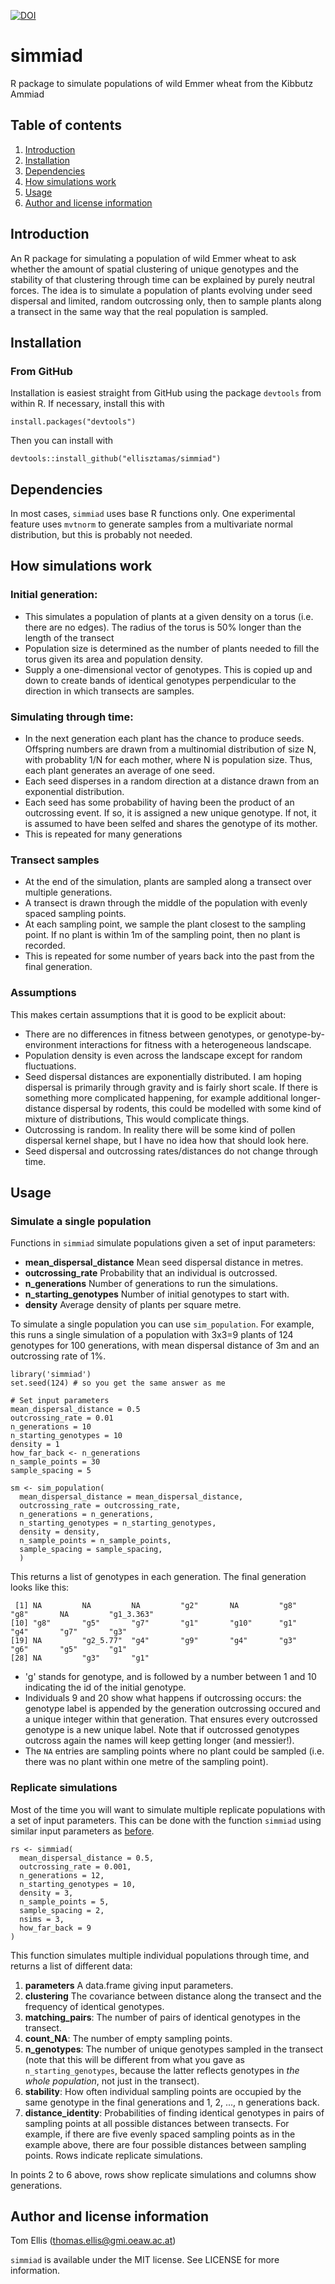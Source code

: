 [![DOI](https://zenodo.org/badge/237212349.svg)](https://zenodo.org/badge/latestdoi/237212349)

# simmiad
R package to simulate populations of wild Emmer wheat from the Kibbutz Ammiad

## Table of contents

1. [Introduction](#introduction)
2. [Installation](#installation)
3. [Dependencies](#dependencies)
4. [How simulations work](#how-simulations-work)
5. [Usage](#usage)
6. [Author and license information](#author-and-license-information)

## Introduction

An R package for simulating a population of wild Emmer wheat to ask whether the amount of spatial clustering of unique genotypes and the stability of that clustering through time can be explained by purely neutral forces. The idea is to simulate a population of plants evolving under seed dispersal and limited, random outcrossing only, then to sample plants along a transect in the same way that the real population is sampled.

## Installation
### From GitHub
Installation is easiest straight from GitHub using the package `devtools` from within R.
If necessary, install this with

```
install.packages("devtools")
```

Then you can install with

```
devtools::install_github("ellisztamas/simmiad")
```
## Dependencies

In most cases, `simmiad` uses base R functions only. One experimental feature uses `mvtnorm` to generate samples from a multivariate normal distribution, but this is probably not needed.

## How simulations work

### Initial generation:

* This simulates a population of plants at a given density on a torus (i.e. there are no edges). The radius of the torus is 50% longer than the length of the transect
* Population size is determined as the number of plants needed to fill the torus given its area and population density.
* Supply a one-dimensional vector of genotypes. This is copied up and down to create bands of identical genotypes perpendicular to the direction in which transects are samples.

### Simulating through time:

* In the next generation each plant has the chance to produce seeds. Offspring numbers are drawn from a multinomial distribution of size N, with probablity 1/N for each mother, where N is population size. Thus, each plant generates an average of one seed.
* Each seed disperses in a random direction at a distance drawn from an exponential distribution.
* Each seed has some probability of having been the product of an outcrossing event. If so, it is assigned a new unique genotype. If not, it is assumed to have been selfed and shares the genotype of its mother.
* This is repeated for many generations

### Transect samples

* At the end of the simulation, plants are sampled along a transect over multiple generations.
* A transect is drawn through the middle of the population with evenly spaced sampling points.
* At each sampling point, we sample the plant closest to the sampling point. If no plant is within 1m of the sampling point, then no plant is recorded.
* This is repeated for some number of years back into the past from the final generation.

### Assumptions
This makes certain assumptions that it is good to be explicit about:

* There are no differences in fitness between genotypes, or genotype-by-environment interactions for fitness with a heterogeneous landscape.
* Population density is even across the landscape except for random fluctuations.
* Seed dispersal distances are exponentially distributed. I am hoping dispersal is primarily through gravity and is fairly short scale. If there is something more complicated happening, for example additional longer-distance dispersal by rodents, this could be modelled with some kind of mixture of distributions, This would complicate things.
* Outcrossing is random. In reality there will be some kind of pollen dispersal kernel shape, but I have no idea how that should look here.
* Seed dispersal and outcrossing rates/distances do not change through time.

## Usage
### Simulate a single population

Functions in `simmiad` simulate populations given a set of input parameters:

* **mean_dispersal_distance** Mean seed dispersal distance in metres.
* **outcrossing_rate** Probability that an individual is outcrossed.
* **n_generations** Number of generations to run the simulations.
* **n_starting_genotypes** Number of initial genotypes to start with.
* **density** Average density of plants per square metre.

To simulate a single population you can use `sim_population`. For example, this runs a single simulation of a population with 3x3=9 plants of 124 genotypes for 100 generations, with mean dispersal distance of 3m and an outcrossing rate of 1%.

```
library('simmiad')
set.seed(124) # so you get the same answer as me

# Set input parameters
mean_dispersal_distance = 0.5
outcrossing_rate = 0.01
n_generations = 10
n_starting_genotypes = 10
density = 1
how_far_back <- n_generations
n_sample_points = 30
sample_spacing = 5

sm <- sim_population(
  mean_dispersal_distance = mean_dispersal_distance,
  outcrossing_rate = outcrossing_rate,
  n_generations = n_generations,
  n_starting_genotypes = n_starting_genotypes,
  density = density,
  n_sample_points = n_sample_points,
  sample_spacing = sample_spacing,
  )
```

This returns a list of genotypes in each generation. The final generation looks like this:

```
 [1] NA         NA         NA         "g2"       NA         "g8"       "g8"       NA         "g1_3.363"
[10] "g8"       "g5"       "g7"       "g1"       "g10"      "g1"       "g4"       "g7"       "g3"      
[19] NA         "g2_5.77"  "g4"       "g9"       "g4"       "g3"       "g6"       "g5"       "g1"      
[28] NA         "g3"       "g1"             
```

- 'g' stands for genotype, and is followed by a number between 1 and 10 indicating the id of the initial genotype.
- Individuals 9 and 20 show what happens if outcrossing occurs: the genotype label is appended by the generation outcrossing occured and a unique integer within that generation. That ensures every outcrossed genotype is a new unique label. Note that if outcrossed genotypes outcross again the names will keep getting longer (and messier!).
- The `NA` entries are sampling points where no plant could be sampled (i.e. there was no plant within one metre of the sampling point).

### Replicate simulations
Most of the time you will want to simulate multiple replicate populations with a set of input parameters. This can be done with the function `simmiad` using similar input parameters as [before](#Simulate-a-single-population).

```
rs <- simmiad(
  mean_dispersal_distance = 0.5,
  outcrossing_rate = 0.001,
  n_generations = 12,
  n_starting_genotypes = 10,
  density = 3,
  n_sample_points = 5,
  sample_spacing = 2,
  nsims = 3,
  how_far_back = 9
)
```
This function simulates multiple individual populations through time, and returns a list of different data:

1. **parameters** A data.frame giving input parameters.
2. **clustering** The covariance between distance along the transect and the frequency of identical genotypes.
3. **matching_pairs**: The number of pairs of identical genotypes in the transect.
4. **count_NA**: The number of empty sampling points.
5. **n_genotypes**: The number of unique genotypes sampled in the transect (note that this will be different from what you gave as `n_starting_genotypes`, because the latter reflects genotypes in *the whole population*, not just in the transect).
6. **stability**: How often individual sampling points are occupied by the same genotype in the final generations and 1, 2, ..., n generations back.
7. **distance_identity**: Probabilities of finding identical genotypes in pairs of sampling points at all possible distances between transects. For example, if there are five evenly spaced sampling points as in the example above, there are four possible distances between sampling points. Rows indicate replicate simulations.

In points 2 to 6 above, rows show replicate simulations and columns show generations.

## Author and license information

Tom Ellis (thomas.ellis@gmi.oeaw.ac.at)

`simmiad` is available under the MIT license. See LICENSE for more information.

